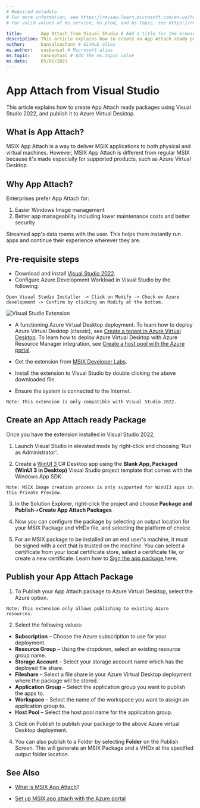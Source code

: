```yaml
---
# Required metadata
# For more information, see https://review.learn.microsoft.com/en-us/help/platform/learn-editor-add-metadata?branch=main
# For valid values of ms.service, ms.prod, and ms.topic, see https://review.learn.microsoft.com/en-us/help/platform/metadata-taxonomies?branch=main

title:       App Attach from Visual Studio # Add a title for the browser tab
description: This article explains how to create an App Attach ready package using Visual Studio 2022 and publish it to Azure Virtual Desktop # Add a meaningful description for search results
author:      bansalsushant # GitHub alias
ms.author:   susbansal # Microsoft alias
ms.topic:    conceptual # Add the ms.topic value
ms.date:     05/02/2023
---
```


# App Attach from Visual Studio

This article explains how to create App Attach ready packages using Visual Studio 2022, and publish it to Azure Virtual Desktop.   
  
## What is App Attach?
 
MSIX App Attach is a way to deliver MSIX applications to both physical and virtual machines. However, MSIX App Attach is different from regular MSIX because it's made especially for supported products, such as Azure Virtual Desktop.  
  
## Why App Attach?  
Enterprises prefer App Attach for:
1. Easier Windows Image management 
2. Better app manageability including lower maintenance costs and better security 

Streamed app's data roams with the user. This helps them instantly run apps and continue their experience wherever they are.   
  
## Pre-requisite steps  
- Download and install [Visual Studio 2022](https://visualstudio.microsoft.com/vs/).
- Configure Azure Development Workload in Visual Studio by the following:
```
Open Visual Studio Installer -> Click on Modify -> Check on Azure development -> Confirm by clicking on Modify at the bottom.
```
![Visual Studio Extension](https://github.com/bansalsushant/msix-docs/assets/15215151/e517e795-4dc6-4337-8ad8-3b70f4725f19)

- A functioning Azure Virtual Desktop deployment. To learn how to deploy Azure Virtual Desktop (classic), see [Create a tenant in Azure Virtual Desktop](/azure/virtual-desktop/virtual-desktop-fall-2019/tenant-setup-azure-active-directory). To learn how to deploy Azure Virtual Desktop with Azure Resource Manager integration, see [Create a host pool with the Azure portal](/azure/virtual-desktop/create-host-pools-azure-marketplace).

- Get the extension from [MSIX Developer Labs](https://github.com/microsoft/MSIX-Labs/blob/master/DeveloperLabs/AppStreaming/AppAttachExtension.vsix).
- Install the extension to Visual Studio by double clicking the above downloaded file.
- Ensure the system is connected to the Internet.
  
```
Note: This extension is only compatible with Visual Studio 2022.
``` 
## Create an App Attach ready Package  
Once you have the extension installed in Visual Studio 2022,
1. Launch Visual Studio in elevated mode by right-click and choosing 'Run as Administrator'.
  
2. Create a [ WinUI 3 ](/windows/apps/winui/winui3/create-your-first-winui3-app) C# Desktop app using the **Blank App, Packaged (WinUI 3 in Desktop)** Visual Studio project template that comes with the Windows App SDK.   
```
Note: MSIX Image creation process is only supported for WinUI3 apps in this Private Preview.
```
3. In the Solution Explorer, right-click the project and choose __Package and Publish__->__Create App Attach Packages__  

4. Now you can configure the package by selecting an output location for your MSIX Package and VHDx file, and selecting the platform of choice.   

5. For an MSIX package to be installed on an end user's machine, it must be signed with a cert that is trusted on the machine. You can select a certificate from your local certificate store, select a certificate file, or create a new certificate. Learn how to [Sign the app package ](/windows/msix/package/sign-app-package-using-signtool)here.


## Publish your App Attach Package

 
1. To Publish your App Attach package to Azure Virtual Desktop, select the Azure option.
```
Note: This extension only allows publishing to existing Azure resources.
```
2. Select the following values:  
- __Subscription__ – Choose the Azure subscription to use for your deployment.  
- __Resource Group__ – Using the dropdown, select an existing resource group name.  
- __Storage Account__ – Select your storage account name which has the deployed file share.   
- __Fileshare__ – Select a file share in your Azure Virtual Desktop deployment where the package will be stored.  
- __Application Group__ – Select the application group you want to publish the apps to.  
- __Workspace__ – Select the name of the workspace you want to assign an application group to.  
- __Host Pool__ – Select the host pool name for the application group.  

3. Click on Publish to publish your package to the above Azure virtual Desktop deployment.

4. You can also publish to a Folder by selecting __Folder__ on the Publish Screen. This will generate an MSIX Package and a VHDx at the specified output folder location.


## See Also

- [What is MSIX App Attach](/azure/virtual-desktop/what-is-app-attach)?

- [Set up MSIX app attach with the Azure portal](/azure/virtual-desktop/app-attach-azure-portal)

 
